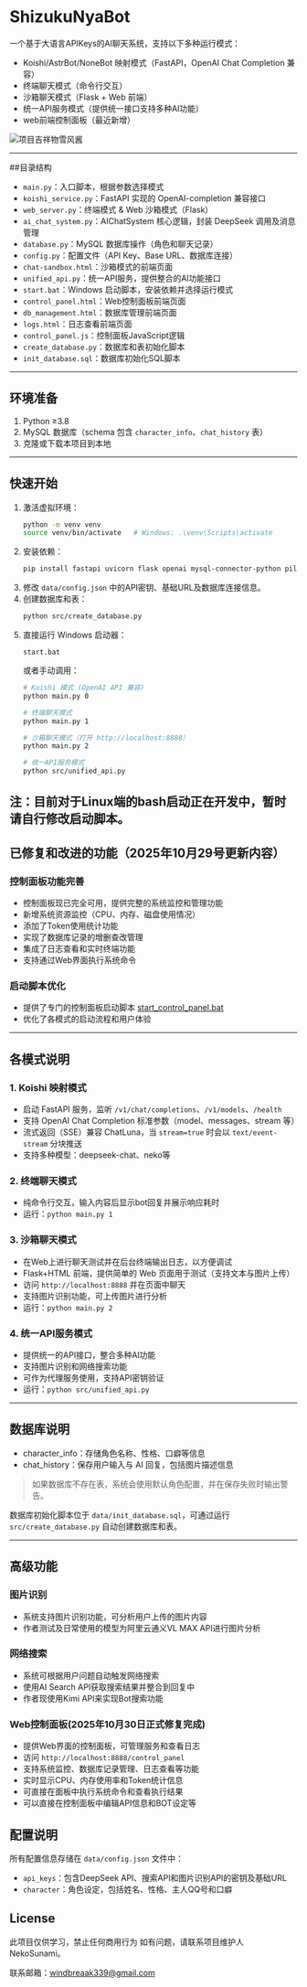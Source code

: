 # ShizukuNyaBot

 一个基于大语言APIKeys的AI聊天系统，支持以下多种运行模式：
- Koishi/AstrBot/NoneBot 映射模式（FastAPI，OpenAI Chat Completion 兼容）
- 终端聊天模式（命令行交互）
- 沙箱聊天模式（Flask + Web 前端）
- 统一API服务模式（提供统一接口支持多种AI功能）
- web前端控制面板（最近新增）

![项目吉祥物雪风酱](./pictures/yukikaze.jpg)

---

##目录结构

- `main.py`：入口脚本，根据参数选择模式  
- `koishi_service.py`：FastAPI 实现的 OpenAI-completion 兼容接口  
- `web_server.py`：终端模式 & Web 沙箱模式（Flask）  
- `ai_chat_system.py`：AIChatSystem 核心逻辑，封装 DeepSeek 调用及消息管理  
- `database.py`：MySQL 数据库操作（角色和聊天记录）  
- `config.py`：配置文件（API Key、Base URL、数据库连接）  
- `chat-sandbox.html`：沙箱模式的前端页面  
- `unified_api.py`：统一API服务，提供整合的AI功能接口  
- `start.bat`：Windows 启动脚本，安装依赖并选择运行模式  
- `control_panel.html`：Web控制面板前端页面  
- `db_management.html`：数据库管理前端页面  
- `logs.html`：日志查看前端页面  
- `control_panel.js`：控制面板JavaScript逻辑  
- `create_database.py`：数据库和表初始化脚本  
- `init_database.sql`：数据库初始化SQL脚本  

---

## 环境准备

1. Python ≥3.8  
2. MySQL 数据库（schema 包含 `character_info`、`chat_history` 表）  
3. 克隆或下载本项目到本地

---

## 快速开始

1. 激活虚拟环境：  
   ```bash
   python -m venv venv
   source venv/bin/activate   # Windows: .\venv\Scripts\activate
   ```
2. 安装依赖：  
   ```bash
   pip install fastapi uvicorn flask openai mysql-connector-python pillow colorama requests python-dotenv
   ```
3. 修改 `data/config.json` 中的API密钥、基础URL及数据库连接信息。  
4. 创建数据库和表：
   ```bash
   python src/create_database.py
   ```
5. 直接运行 Windows 启动器：  
   ```
   start.bat
   ```
   或者手动调用：
   ```bash
   # Koishi 模式 (OpenAI API 兼容)
   python main.py 0

   # 终端聊天模式
   python main.py 1

   # 沙箱聊天模式（打开 http://localhost:8888）
   python main.py 2

   # 统一API服务模式
   python src/unified_api.py
   ```
注：目前对于Linux端的bash启动正在开发中，暂时请自行修改启动脚本。
---

## 已修复和改进的功能（2025年10月29号更新内容）

### 控制面板功能完善
- 控制面板现已完全可用，提供完整的系统监控和管理功能
- 新增系统资源监控（CPU、内存、磁盘使用情况）
- 添加了Token使用统计功能
- 实现了数据库记录的增删查改管理
- 集成了日志查看和实时终端功能
- 支持通过Web界面执行系统命令

### 启动脚本优化
- 提供了专门的控制面板启动脚本 [start_control_panel.bat](start_control_panel.bat)
- 优化了各模式的启动流程和用户体验

---

## 各模式说明

### 1. Koishi 映射模式  
- 启动 FastAPI 服务，监听 `/v1/chat/completions`、`/v1/models`、`/health`  
- 支持 OpenAI Chat Completion 标准参数（model、messages、stream 等）  
- 流式返回（SSE）兼容 ChatLuna，当 `stream=true` 时会以 `text/event-stream` 分块推送
- 支持多种模型：deepseek-chat、neko等

### 2. 终端聊天模式  
- 纯命令行交互，输入内容后显示bot回复并展示响应耗时  
- 运行：`python main.py 1`

### 3. 沙箱聊天模式  
- 在Web上进行聊天测试并在后台终端输出日志，以方便调试
- Flask+HTML 前端，提供简单的 Web 页面用于测试（支持文本与图片上传）  
- 访问 `http://localhost:8888` 并在页面中聊天  
- 支持图片识别功能，可上传图片进行分析  
- 运行：`python main.py 2`

### 4. 统一API服务模式
- 提供统一的API接口，整合多种AI功能
- 支持图片识别和网络搜索功能
- 可作为代理服务使用，支持API密钥验证
- 运行：`python src/unified_api.py`

---

## 数据库说明

- character_info：存储角色名称、性格、口癖等信息  
- chat_history：保存用户输入与 AI 回复，包括图片描述信息  

> 如果数据库不存在表，系统会使用默认角色配置，并在保存失败时输出警告。

数据库初始化脚本位于 `data/init_database.sql`，可通过运行 `src/create_database.py` 自动创建数据库和表。

---

## 高级功能

### 图片识别
- 系统支持图片识别功能，可分析用户上传的图片内容
- 作者测试及日常使用的模型为阿里云通义VL MAX API进行图片分析

### 网络搜索
- 系统可根据用户问题自动触发网络搜索
- 使用AI Search API获取搜索结果并整合到回复中
- 作者现使用Kimi API来实现Bot搜索功能

### Web控制面板(2025年10月30日正式修复完成)
- 提供Web界面的控制面板，可管理服务和查看日志
- 访问 `http://localhost:8888/control_panel`
- 支持系统监控、数据库记录管理、日志查看等功能
- 实时显示CPU、内存使用率和Token统计信息
- 可直接在面板中执行系统命令和查看执行结果
- 可以直接在控制面板中编辑API信息和BOT设定等

## 配置说明

所有配置信息存储在 `data/config.json` 文件中：
- `api_keys`：包含DeepSeek API、搜索API和图片识别API的密钥及基础URL
- `character`：角色设定，包括姓名、性格、主人QQ号和口癖

## License

此项目仅供学习，禁止任何商用行为
如有问题，请联系项目维护人NekoSunami。

联系邮箱：<EMAIL>windbreaak339@gmail.com
